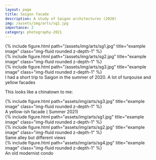 ```yaml
---
layout: page
title: Saigon facade 
description: A study of Saigon architectures (2020)
img: /assets/img/arts/sg1.jpg
importance: 2
category: photography-2021
---
```



<div class="row">
    <div class="col-sm mt-3 mt-md-0">
        {% include figure.html path="/assets/img/arts/sg1.jpg" title="example image" class="img-fluid rounded z-depth-1" %}
    </div>
    <div class="col-sm mt-3 mt-md-0">
        {% include figure.html path="/assets/img/arts/sg2.jpg" title="example image" class="img-fluid rounded z-depth-1" %}
    </div>
     <div class="col-sm mt-3 mt-md-0">
        {% include figure.html path="/assets/img/arts/sg3.jpg" title="example image" class="img-fluid rounded z-depth-1" %}
    </div>
</div>
<div class="caption">
    I had a short trip to Saigon in the summer of 2020. A lot of turqouise and yellow facades
</div>

This looks like a chinatown to me:
<div class="row">
    <div class="col-sm mt-3 mt-md-0">
        {% include figure.html path="assets/img/arts/sg3.jpg" title="example image" class="img-fluid rounded z-depth-1" %}
    </div>
</div>
<div class="caption">
    A yellow-ish facade ( Summer 2021)
</div>



<div class="row justify-content-sm-center">
    <div class="col-sm-6 mt-3 mt-md-0">
        {% include figure.html path="assets/img/arts/sg1.jpg" title="example image" class="img-fluid rounded z-depth-1" %}
    </div>
    <div class="col-sm-6 mt-3 mt-md-0">
        {% include figure.html path="assets/img/arts/sg2.jpg" title="example image" class="img-fluid rounded z-depth-1" %}
    </div>
</div>
<div class="caption">
    Same alley but different views
</div>

 <div class="row">
    <div class="col-sm mt-3 mt-md-0">
        {% include figure.html path="assets/img/arts/sg4.jpg" title="example image" class="img-fluid rounded z-depth-1" %}
    </div>
</div>
<div class="caption">
    An old modernist condo 
</div>
